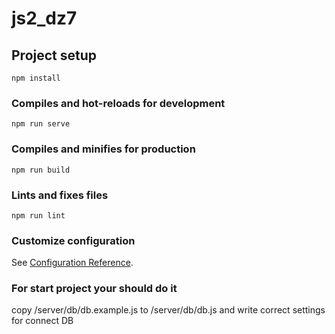 # js2_dz7

## Project setup
```
npm install
```

### Compiles and hot-reloads for development
```
npm run serve
```

### Compiles and minifies for production
```
npm run build
```

### Lints and fixes files
```
npm run lint
```

### Customize configuration
See [Configuration Reference](https://cli.vuejs.org/config/).

### For start project your should do it
copy /server/db/db.example.js to /server/db/db.js and write correct settings for connect DB
